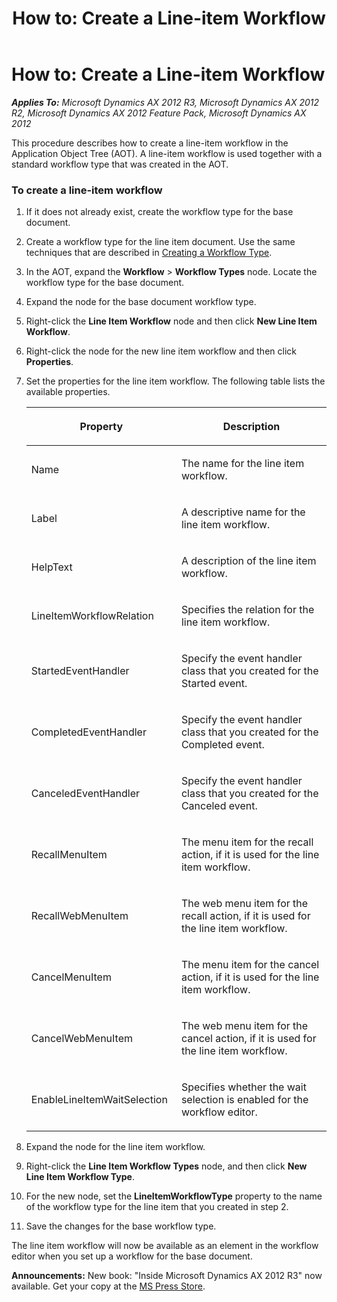 ﻿---
title: 'How to: Create a Line-item Workflow'
TOCTitle: 'How to: Create a Line-item Workflow'
ms:assetid: 15e45dd8-e49c-4cca-916b-42eeb53deae5
ms:mtpsurl: https://msdn.microsoft.com/en-us/library/Hh528502(v=AX.60)
ms:contentKeyID: 37835250
ms.date: 05/18/2015
mtps_version: v=AX.60
---

# How to: Create a Line-item Workflow 


_**Applies To:** Microsoft Dynamics AX 2012 R3, Microsoft Dynamics AX 2012 R2, Microsoft Dynamics AX 2012 Feature Pack, Microsoft Dynamics AX 2012_

This procedure describes how to create a line-item workflow in the Application Object Tree (AOT). A line-item workflow is used together with a standard workflow type that was created in the AOT.

### To create a line-item workflow

1.  If it does not already exist, create the workflow type for the base document.

2.  Create a workflow type for the line item document. Use the same techniques that are described in [Creating a Workflow Type](creating-a-workflow-type.md).

3.  In the AOT, expand the **Workflow** \> **Workflow Types** node. Locate the workflow type for the base document.

4.  Expand the node for the base document workflow type.

5.  Right-click the **Line Item Workflow** node and then click **New Line Item Workflow**.

6.  Right-click the node for the new line item workflow and then click **Properties**.

7.  Set the properties for the line item workflow. The following table lists the available properties.
    
    <table>
    <colgroup>
    <col style="width: 50%" />
    <col style="width: 50%" />
    </colgroup>
    <thead>
    <tr class="header">
    <th><p>Property</p></th>
    <th><p>Description</p></th>
    </tr>
    </thead>
    <tbody>
    <tr class="odd">
    <td><p>Name</p></td>
    <td><p>The name for the line item workflow.</p></td>
    </tr>
    <tr class="even">
    <td><p>Label</p></td>
    <td><p>A descriptive name for the line item workflow.</p></td>
    </tr>
    <tr class="odd">
    <td><p>HelpText</p></td>
    <td><p>A description of the line item workflow.</p></td>
    </tr>
    <tr class="even">
    <td><p>LineItemWorkflowRelation</p></td>
    <td><p>Specifies the relation for the line item workflow.</p></td>
    </tr>
    <tr class="odd">
    <td><p>StartedEventHandler</p></td>
    <td><p>Specify the event handler class that you created for the Started event.</p></td>
    </tr>
    <tr class="even">
    <td><p>CompletedEventHandler</p></td>
    <td><p>Specify the event handler class that you created for the Completed event.</p></td>
    </tr>
    <tr class="odd">
    <td><p>CanceledEventHandler</p></td>
    <td><p>Specify the event handler class that you created for the Canceled event.</p></td>
    </tr>
    <tr class="even">
    <td><p>RecallMenuItem</p></td>
    <td><p>The menu item for the recall action, if it is used for the line item workflow.</p></td>
    </tr>
    <tr class="odd">
    <td><p>RecallWebMenuItem</p></td>
    <td><p>The web menu item for the recall action, if it is used for the line item workflow.</p></td>
    </tr>
    <tr class="even">
    <td><p>CancelMenuItem</p></td>
    <td><p>The menu item for the cancel action, if it is used for the line item workflow.</p></td>
    </tr>
    <tr class="odd">
    <td><p>CancelWebMenuItem</p></td>
    <td><p>The web menu item for the cancel action, if it is used for the line item workflow.</p></td>
    </tr>
    <tr class="even">
    <td><p>EnableLineItemWaitSelection</p></td>
    <td><p>Specifies whether the wait selection is enabled for the workflow editor.</p></td>
    </tr>
    </tbody>
    </table>


8.  Expand the node for the line item workflow.

9.  Right-click the **Line Item Workflow Types** node, and then click **New Line Item Workflow Type**.

10. For the new node, set the **LineItemWorkflowType** property to the name of the workflow type for the line item that you created in step 2.

11. Save the changes for the base workflow type.

The line item workflow will now be available as an element in the workflow editor when you set up a workflow for the base document.

  
**Announcements:** New book: "Inside Microsoft Dynamics AX 2012 R3" now available. Get your copy at the [MS Press Store](https://www.microsoftpressstore.com/store/inside-microsoft-dynamics-ax-2012-r3-9780735685109).

